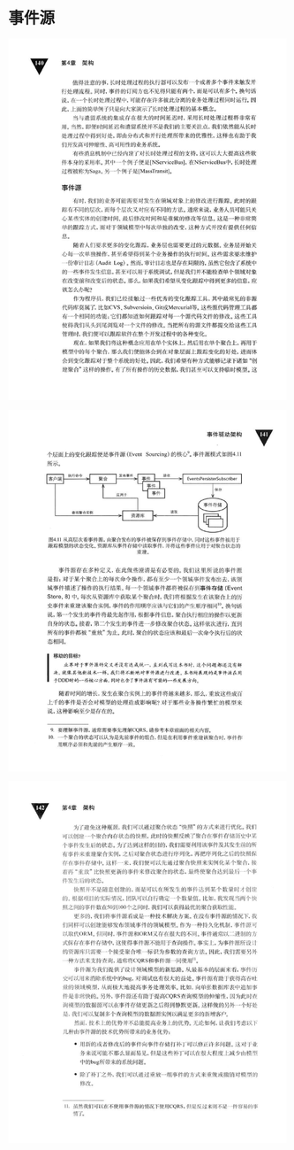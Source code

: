 # 事件源 

<div align = "center"><img src = "images/000122.jpg"/></div>
 <p class="calibre1"><a id="calibre_link-342"></a><img src="images/000148.jpg" alt="Image 178" class="calibre2" /></p> <p class="calibre1"><a id="calibre_link-343"></a><img src="images/000174.jpg" alt="Image 179" class="calibre2" /></p>  